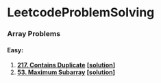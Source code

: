 # LeetcodeProblemSolving

### Array Problems
#### Easy:
1) **[217. Contains Duplicate](https://leetcode.com/problems/contains-duplicate/)** **[[solution](src/main/java/DataStructure/Array/ContainsDuplicateNumber.java)]**
2) **[53. Maximum Subarray](https://leetcode.com/problems/maximum-subarray/)** **[[solution](src/main/java/DataStructure/Array/MaximumSumSubArray.java)]**
